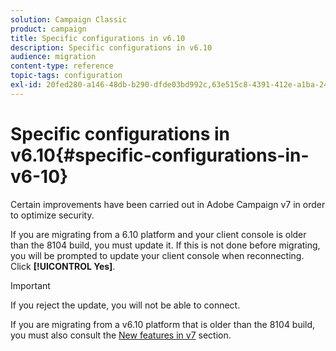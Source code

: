 ```yaml
---
solution: Campaign Classic
product: campaign
title: Specific configurations in v6.10
description: Specific configurations in v6.10
audience: migration
content-type: reference
topic-tags: configuration
exl-id: 20fed280-a146-48db-b290-dfde03bd992c,63e515c8-4391-412e-a1ba-2444f47aa7fd
---
```

# Specific configurations in v6.10{#specific-configurations-in-v6-10}

Certain improvements have been carried out in Adobe Campaign v7 in order to optimize security.

If you are migrating from a 6.10 platform and your client console is older than the 8104 build, you must update it. If this is not done before migrating, you will be prompted to update your client console when reconnecting. Click **[!UICONTROL Yes]**.

>[!IMPORTANT]
>
>If you reject the update, you will not be able to connect.

If you are migrating from a v6.10 platform that is older than the 8104 build, you must also consult the [New features in v7](../../migration/using/general-configurations.md#new-features-in-v7) section.
